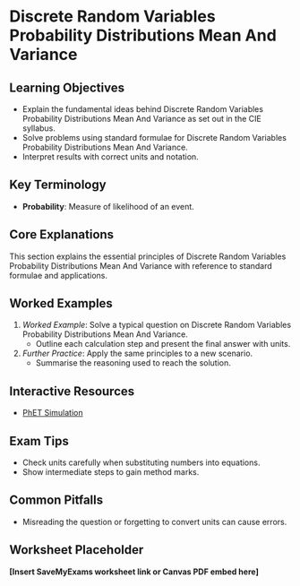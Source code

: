 # Discrete Random Variables Probability Distributions Mean And Variance

## Learning Objectives
- Explain the fundamental ideas behind Discrete Random Variables Probability Distributions Mean And Variance as set out in the CIE syllabus.
- Solve problems using standard formulae for Discrete Random Variables Probability Distributions Mean And Variance.
- Interpret results with correct units and notation.

## Key Terminology
- **Probability**: Measure of likelihood of an event.

## Core Explanations
This section explains the essential principles of Discrete Random Variables Probability Distributions Mean And Variance with reference to standard formulae and applications.

## Worked Examples
1. *Worked Example*: Solve a typical question on Discrete Random Variables Probability Distributions Mean And Variance.
   - Outline each calculation step and present the final answer with units.
2. *Further Practice*: Apply the same principles to a new scenario.
   - Summarise the reasoning used to reach the solution.

## Interactive Resources
- [PhET Simulation](https://phet.colorado.edu/)

## Exam Tips
- Check units carefully when substituting numbers into equations.
- Show intermediate steps to gain method marks.

## Common Pitfalls
- Misreading the question or forgetting to convert units can cause errors.

## Worksheet Placeholder
**[Insert SaveMyExams worksheet link or Canvas PDF embed here]**
